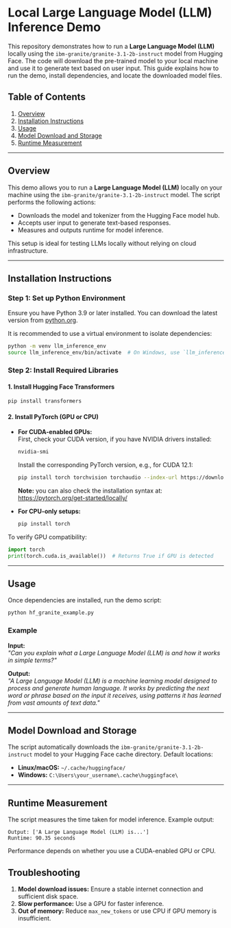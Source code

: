 # Local Large Language Model (LLM) Inference Demo

This repository demonstrates how to run a **Large Language Model (LLM)** locally using the `ibm-granite/granite-3.1-2b-instruct` model from Hugging Face. The code will download the pre-trained model to your local machine and use it to generate text based on user input. This guide explains how to run the demo, install dependencies, and locate the downloaded model files.

## Table of Contents
1. [Overview](#overview)
2. [Installation Instructions](#installation-instructions)
3. [Usage](#usage)
4. [Model Download and Storage](#model-download-and-storage)
5. [Runtime Measurement](#runtime-measurement)


---

## Overview

This demo allows you to run a **Large Language Model (LLM)** locally on your machine using the `ibm-granite/granite-3.1-2b-instruct` model. The script performs the following actions:
- Downloads the model and tokenizer from the Hugging Face model hub.
- Accepts user input to generate text-based responses.
- Measures and outputs runtime for model inference.

This setup is ideal for testing LLMs locally without relying on cloud infrastructure.

---

## Installation Instructions

### Step 1: Set up Python Environment
Ensure you have Python 3.9 or later installed. You can download the latest version from [python.org](https://www.python.org/).

It is recommended to use a virtual environment to isolate dependencies:

```bash
python -m venv llm_inference_env
source llm_inference_env/bin/activate  # On Windows, use `llm_inference_env\Scripts\activate`
```

### Step 2: Install Required Libraries

#### 1. Install Hugging Face Transformers
```bash
pip install transformers
```

#### 2. Install PyTorch (GPU or CPU)
- **For CUDA-enabled GPUs:**  
  First, check your CUDA version, if you have NVIDIA drivers installed:
  ```bash
  nvidia-smi
  ```
  Install the corresponding PyTorch version, e.g., for CUDA 12.1:
  ```bash
  pip install torch torchvision torchaudio --index-url https://download.pytorch.org/whl/cu121
  ```
  **Note:** you can also check the installation syntax  at: https://pytorch.org/get-started/locally/

- **For CPU-only setups:**
  ```bash
  pip install torch
  ```

To verify GPU compatibility:
```python
import torch
print(torch.cuda.is_available())  # Returns True if GPU is detected
```

---

## Usage

Once dependencies are installed, run the demo script:

```bash
python hf_granite_example.py
```

### Example
**Input:**  
*"Can you explain what a Large Language Model (LLM) is and how it works in simple terms?"*

**Output:**  
*"A Large Language Model (LLM) is a machine learning model designed to process and generate human language. It works by predicting the next word or phrase based on the input it receives, using patterns it has learned from vast amounts of text data."*

---

## Model Download and Storage

The script automatically downloads the `ibm-granite/granite-3.1-2b-instruct` model to your Hugging Face cache directory. Default locations:
- **Linux/macOS:** `~/.cache/huggingface/`
- **Windows:** `C:\Users\your_username\.cache\huggingface\`

---

## Runtime Measurement

The script measures the time taken for model inference. Example output:
```
Output: ['A Large Language Model (LLM) is...']
Runtime: 90.35 seconds
```

Performance depends on whether you use a CUDA-enabled GPU or CPU.


## Troubleshooting

1. **Model download issues:** Ensure a stable internet connection and sufficient disk space.
2. **Slow performance:** Use a GPU for faster inference.
3. **Out of memory:** Reduce `max_new_tokens` or use CPU if GPU memory is insufficient.

